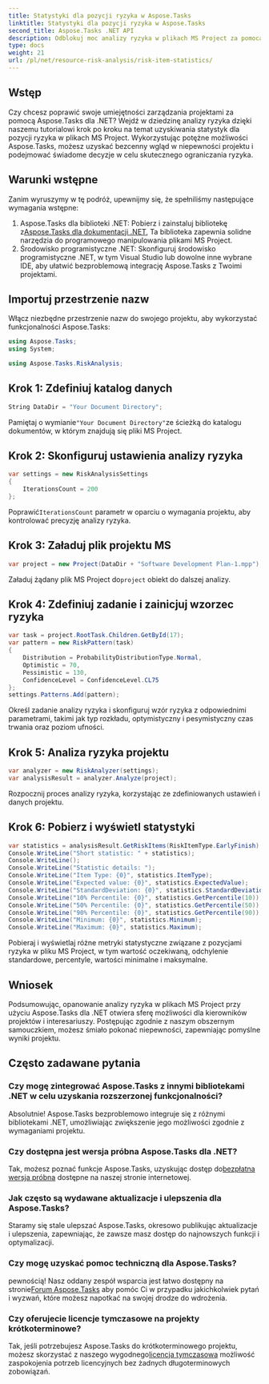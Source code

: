 ```yaml
---
title: Statystyki dla pozycji ryzyka w Aspose.Tasks
linktitle: Statystyki dla pozycji ryzyka w Aspose.Tasks
second_title: Aspose.Tasks .NET API
description: Odblokuj moc analizy ryzyka w plikach MS Project za pomocą Aspose.Tasks dla .NET. Zdobądź wiedzę, łagodź niepewność i bez wysiłku prowadź do sukcesu projektu.
type: docs
weight: 21
url: /pl/net/resource-risk-analysis/risk-item-statistics/
---
```

## Wstęp
Czy chcesz poprawić swoje umiejętności zarządzania projektami za pomocą Aspose.Tasks dla .NET? Wejdź w dziedzinę analizy ryzyka dzięki naszemu tutorialowi krok po kroku na temat uzyskiwania statystyk dla pozycji ryzyka w plikach MS Project. Wykorzystując potężne możliwości Aspose.Tasks, możesz uzyskać bezcenny wgląd w niepewności projektu i podejmować świadome decyzje w celu skutecznego ograniczania ryzyka.
## Warunki wstępne
Zanim wyruszymy w tę podróż, upewnijmy się, że spełniliśmy następujące wymagania wstępne:
1.  Aspose.Tasks dla biblioteki .NET: Pobierz i zainstaluj bibliotekę z[Aspose.Tasks dla dokumentacji .NET](https://reference.aspose.com/tasks/net/), Ta biblioteka zapewnia solidne narzędzia do programowego manipulowania plikami MS Project.
2. Środowisko programistyczne .NET: Skonfiguruj środowisko programistyczne .NET, w tym Visual Studio lub dowolne inne wybrane IDE, aby ułatwić bezproblemową integrację Aspose.Tasks z Twoimi projektami.

## Importuj przestrzenie nazw
Włącz niezbędne przestrzenie nazw do swojego projektu, aby wykorzystać funkcjonalności Aspose.Tasks:
```csharp
using Aspose.Tasks;
using System;

using Aspose.Tasks.RiskAnalysis;
```

## Krok 1: Zdefiniuj katalog danych
```csharp
String DataDir = "Your Document Directory";
```
 Pamiętaj o wymianie`"Your Document Directory"`ze ścieżką do katalogu dokumentów, w którym znajdują się pliki MS Project.
## Krok 2: Skonfiguruj ustawienia analizy ryzyka
```csharp
var settings = new RiskAnalysisSettings
{
    IterationsCount = 200
};
```
 Poprawić`IterationsCount` parametr w oparciu o wymagania projektu, aby kontrolować precyzję analizy ryzyka.
## Krok 3: Załaduj plik projektu MS
```csharp
var project = new Project(DataDir + "Software Development Plan-1.mpp");
```
 Załaduj żądany plik MS Project do`project` obiekt do dalszej analizy.
## Krok 4: Zdefiniuj zadanie i zainicjuj wzorzec ryzyka
```csharp
var task = project.RootTask.Children.GetById(17);
var pattern = new RiskPattern(task)
{
    Distribution = ProbabilityDistributionType.Normal,
    Optimistic = 70,
    Pessimistic = 130,
    ConfidenceLevel = ConfidenceLevel.CL75
};
settings.Patterns.Add(pattern);
```
Określ zadanie analizy ryzyka i skonfiguruj wzór ryzyka z odpowiednimi parametrami, takimi jak typ rozkładu, optymistyczny i pesymistyczny czas trwania oraz poziom ufności.
## Krok 5: Analiza ryzyka projektu
```csharp
var analyzer = new RiskAnalyzer(settings);
var analysisResult = analyzer.Analyze(project);
```
Rozpocznij proces analizy ryzyka, korzystając ze zdefiniowanych ustawień i danych projektu.
## Krok 6: Pobierz i wyświetl statystyki
```csharp
var statistics = analysisResult.GetRiskItems(RiskItemType.EarlyFinish).Get(project.RootTask);
Console.WriteLine("Short statistic: " + statistics);
Console.WriteLine();
Console.WriteLine("Statistic details: ");
Console.WriteLine("Item Type: {0}", statistics.ItemType);
Console.WriteLine("Expected value: {0}", statistics.ExpectedValue);
Console.WriteLine("StandardDeviation: {0}", statistics.StandardDeviation);
Console.WriteLine("10% Percentile: {0}", statistics.GetPercentile(10));
Console.WriteLine("50% Percentile: {0}", statistics.GetPercentile(50));
Console.WriteLine("90% Percentile: {0}", statistics.GetPercentile(90));
Console.WriteLine("Minimum: {0}", statistics.Minimum);
Console.WriteLine("Maximum: {0}", statistics.Maximum);
```
Pobieraj i wyświetlaj różne metryki statystyczne związane z pozycjami ryzyka w pliku MS Project, w tym wartość oczekiwaną, odchylenie standardowe, percentyle, wartości minimalne i maksymalne.

## Wniosek
Podsumowując, opanowanie analizy ryzyka w plikach MS Project przy użyciu Aspose.Tasks dla .NET otwiera sferę możliwości dla kierowników projektów i interesariuszy. Postępując zgodnie z naszym obszernym samouczkiem, możesz śmiało pokonać niepewności, zapewniając pomyślne wyniki projektu.
## Często zadawane pytania
### Czy mogę zintegrować Aspose.Tasks z innymi bibliotekami .NET w celu uzyskania rozszerzonej funkcjonalności?
Absolutnie! Aspose.Tasks bezproblemowo integruje się z różnymi bibliotekami .NET, umożliwiając zwiększenie jego możliwości zgodnie z wymaganiami projektu.
### Czy dostępna jest wersja próbna Aspose.Tasks dla .NET?
 Tak, możesz poznać funkcje Aspose.Tasks, uzyskując dostęp do[bezpłatna wersja próbna](https://releases.aspose.com/) dostępne na naszej stronie internetowej.
### Jak często są wydawane aktualizacje i ulepszenia dla Aspose.Tasks?
Staramy się stale ulepszać Aspose.Tasks, okresowo publikując aktualizacje i ulepszenia, zapewniając, że zawsze masz dostęp do najnowszych funkcji i optymalizacji.
### Czy mogę uzyskać pomoc techniczną dla Aspose.Tasks?
 pewnością! Nasz oddany zespół wsparcia jest łatwo dostępny na stronie[Forum Aspose.Tasks](https://forum.aspose.com/c/tasks/15) aby pomóc Ci w przypadku jakichkolwiek pytań i wyzwań, które możesz napotkać na swojej drodze do wdrożenia.
### Czy oferujecie licencje tymczasowe na projekty krótkoterminowe?
 Tak, jeśli potrzebujesz Aspose.Tasks do krótkoterminowego projektu, możesz skorzystać z naszego wygodnego[licencja tymczasowa](https://purchase.aspose.com/temporary-license/) możliwość zaspokojenia potrzeb licencyjnych bez żadnych długoterminowych zobowiązań.